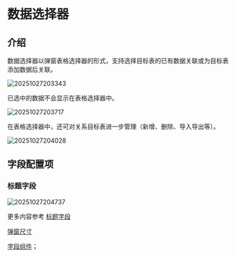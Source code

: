 # 数据选择器

## 介绍

数据选择器以弹窗表格选择器的形式，支持选择目标表的已有数据关联或为目标表添加数据后关联。

![20251027203343](https://static-docs.nocobase.com/20251027203343.png)

已选中的数据不会显示在表格选择器中。

![20251027203717](https://static-docs.nocobase.com/20251027203717.gif)

在表格选择器中，还可对关系目标表进一步管理（新增、删除、导入导出等）。

![20251027204028](https://static-docs.nocobase.com/20251027204028.png)
## 字段配置项

### 标题字段

![20251027204737](https://static-docs.nocobase.com/20251027204737.gif)

更多内容参考 [标题字段](/interface-builder/fields/field-settings/title-field)

[弹窗尺寸](/interface-builder/actions/action-settings/edit-popup)

[字段组件](/interface-builder/fields/association-field)；

